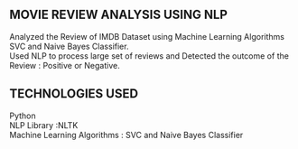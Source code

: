 ## MOVIE REVIEW ANALYSIS USING NLP

Analyzed the Review of IMDB Dataset using Machine Learning Algorithms SVC and Naive Bayes Classifier.  
Used NLP to process large set of reviews and Detected the outcome of the Review : Positive or Negative.

## TECHNOLOGIES USED

Python  
NLP Library :NLTK  
Machine Learning Algorithms : SVC and Naive Bayes Classifier



